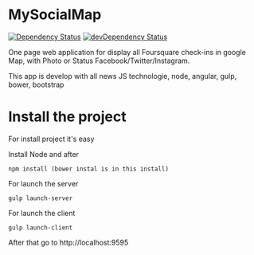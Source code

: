 MySocialMap
===========
[![Dependency Status](https://david-dm.org/eleven-labs/MySocialMap.svg)](https://david-dm.org/eleven-labs/MySocialMap)
[![devDependency Status](https://david-dm.org/eleven-labs/MySocialMap/dev-status.svg)](https://david-dm.org/eleven-labs/MySocialMap#info=devDependencies)


One page web application for display all Foursquare check-ins in google Map, with Photo or Status Facebook/Twitter/Instagram.

This app is develop with all news JS technologie, node, angular, gulp, bower, bootstrap

# Install the project

For install project it's easy

Install Node and after

```
npm install (bower instal is in this install)
```

For launch the server 

```
gulp launch-server
````

For launch the client

```
gulp launch-client
```

After that go to http://localhost:9595
